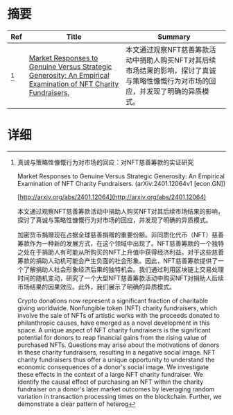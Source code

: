 # 摘要

| Ref | Title | Summary |
| --- | --- | --- |
| [^1] | [Market Responses to Genuine Versus Strategic Generosity: An Empirical Examination of NFT Charity Fundraisers.](http://arxiv.org/abs/2401.12064) | 本文通过观察NFT慈善筹款活动中捐助人购买NFT对其后续市场结果的影响，探讨了真诚与策略性慷慨行为对市场的回应，并发现了明确的异质模式。 |

# 详细

[^1]: 真诚与策略性慷慨行为对市场的回应：对NFT慈善筹款的实证研究

    Market Responses to Genuine Versus Strategic Generosity: An Empirical Examination of NFT Charity Fundraisers. (arXiv:2401.12064v1 [econ.GN])

    [http://arxiv.org/abs/2401.12064](http://arxiv.org/abs/2401.12064)

    本文通过观察NFT慈善筹款活动中捐助人购买NFT对其后续市场结果的影响，探讨了真诚与策略性慷慨行为对市场的回应，并发现了明确的异质模式。

    

    加密货币捐赠现在占据全球慈善捐赠的重要份额。非同质化代币（NFT）慈善筹款作为一种新的发展方式，在这个领域中出现了。NFT慈善筹款的一个独特之处在于捐助人有可能从所购买的NFT上升值中获得经济利益。对于这些慈善筹款的捐助人动机可能会产生负面的社会形象。因此，NFT慈善筹款提供了一个了解捐助人社会形象经济后果的独特机会。我们通过利用区块链上交易处理时间的随机变动，研究了一个大型NFT慈善筹款活动中购买NFT对捐助人后续市场结果的因果效应。此外，我们展示了明确的异质模式。

    Crypto donations now represent a significant fraction of charitable giving worldwide. Nonfungible token (NFT) charity fundraisers, which involve the sale of NFTs of artistic works with the proceeds donated to philanthropic causes, have emerged as a novel development in this space. A unique aspect of NFT charity fundraisers is the significant potential for donors to reap financial gains from the rising value of purchased NFTs. Questions may arise about the motivations of donors in these charity fundraisers, resulting in a negative social image. NFT charity fundraisers thus offer a unique opportunity to understand the economic consequences of a donor's social image. We investigate these effects in the context of a large NFT charity fundraiser. We identify the causal effect of purchasing an NFT within the charity fundraiser on a donor's later market outcomes by leveraging random variation in transaction processing times on the blockchain. Further, we demonstrate a clear pattern of heterog
    

